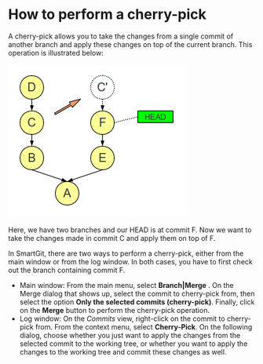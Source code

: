 # How to perform a cherry-pick

A cherry-pick allows you to take the changes from a single commit of
another branch and apply these changes on top of the current branch.
This operation is illustrated below:

![](attachments/3113174/3113175.png)

Here, we have two branches and our HEAD is at commit F. Now we want to
take the changes made in commit C and apply them on top of F.

In SmartGit, there are two ways to perform a cherry-pick, either from
the main window or from the log window. In both cases, you have to first
check out the branch containing commit F.

-   Main window: From the main menu, select **Branch\|Merge** . On the
    Merge dialog that shows up, select the commit to cherry-pick from,
    then select the option **Only the selected commits (cherry-pick)**.
    Finally, click on the **Merge** button to perform the cherry-pick
    operation.
-   Log window: On the *Commits* view, right-click on the commit to
    cherry-pick from. From the context menu, select **Cherry-Pick**. On
    the following dialog, choose whether you just want to apply the
    changes from the selected commit to the working tree, or whether you
    want to apply the changes to the working tree and commit these
    changes as well.



